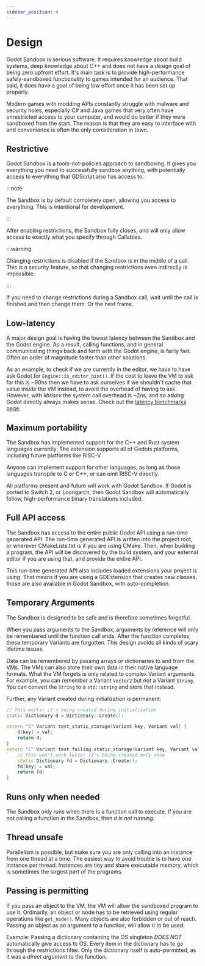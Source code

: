 ```yaml
---
sidebar_position: 4
---
```


# Design

Godot Sandbox is serious software. It requires knowledge about build systems, deep knowledge about C++ and does not have a design goal of being zero upfront effort. It's main task is to provide high-performance safely-sandboxed functionality to games intended for an audience. That said, it does have a goal of being low effort once it has been set up properly.

Modern games with modding APIs constantly struggle with malware and security holes, especially C# and Java games that very often have unrestricted access to your computer, and would do better if they were sandboxed from the start. The reason is that they are easy to interface with and convenience is often the only consideration in town.


## Restrictive

Godot Sandbox is a tools-not-policies approach to sandboxing. It gives you everything you need to successfully sandbox anything, with potentially access to everything that GDScript also has access to.

:::note

The Sandbox is by default completely open, allowing you access to everything. This is intentional for development.

:::

After enabling restrictions, the Sandbox fully closes, and will only allow access to exactly what you specify through Callables.


:::warning

Changing restrictions is disabled if the Sandbox is in the middle of a call. This is a security feature, so that changing restrictions even indirectly is impossible.

:::

If you need to change restrictions during a Sandbox call, wait until the call is finished and then change them. Or the next frame.


## Low-latency

A major design goal is having the lowest latency between the Sandbox and the Godot engine. As a result, calling functions, and in general communicating things back and forth with the Godot engine, is fairly fast. Often an order of magnitude faster than other solutions.

As an example, to check if we are currently in the editor, we have to have ask Godot for `Engine::is_editor_hint()`. If the cost to leave the VM to ask for this is ~90ns then we have to ask ourselves if we shouldn't cache that value inside the VM instead, to avoid the overhead of having to ask. However, with _libriscv_ the system call overhead is ~2ns, and so asking Godot directly always makes sense. Check out the [latency benchmarks page](/performance/latency.md).

## Maximum portability

The Sandbox has implemented support for the C++ and Rust system languages currently. The extension supports all of Godots platforms, including future platforms like RISC-V.

Anyone can implement support for other languages, as long as those languages transpile to C or C++, or can emit RISC-V directly.

All platforms present and future will work with Godot Sandbox. If Godot is ported to Switch 2, or Loongarch, then Godot Sandbox will automatically follow, high-performance binary translations included.

## Full API access

The Sandbox has access to the entire public Godot API using a run-time generated API. The run-time generated API is written into the project root, or wherever CMakeLists.txt is if you are using CMake. Then, when building a program, the API will be discovered by the build system, and your external editor if you are using that, and provide the entire API.

This run-time generated API also includes loaded extensions your project is using. That means if you are using a GDExtension that creates new classes, those are also available in Godot Sandbox, with auto-completion.

## Temporary Arguments

The Sandbox is designed to be safe and is therefore sometimes forgetful.

When you pass arguments to the Sandbox, arguments by reference will only be remembered until the function call ends. After the function completes, these temporary Variants are forgotten. This design avoids all kinds of scary lifetime issues.

Data can be remembered by passing arrays or dictionaries to and from the VMs. The VMs can also store their own data in their native language formats. What the VM forgets is only related to complex Variant arguments. For example, you can remember a Variant `Vector2` but not a Variant `String`. You can convert the `String` to a `std::string` and store that instead.

Further, any Variant created during initialization is permanent:

```cpp
// This works: it's being created during initialization
static Dictionary d = Dictionary::Create();

extern "C" Variant test_static_storage(Variant key, Variant val) {
	d[key] = val;
	return d;
}
extern "C" Variant test_failing_static_storage(Variant key, Variant val) {
	// This won't work twice: it's being created only once
	static Dictionary fd = Dictionary::Create();
	fd[key] = val;
	return fd;
}
```

## Runs only when needed

The Sandbox only runs when there is a function call to execute. If you are not calling a function in the Sandbox, then *it is not running*.

## Thread unsafe

Parallelism is possible, but make sure you are only calling into an instance from one thread at a time. The easiest way to avoid trouble is to have one instance per thread. Instances are tiny and share executable memory, which is sometimes the largest part of the programs.

## Passing is permitting

If you pass an object to the VM, the VM will allow the sandboxed program to use it. Ordinarily, an object or node has to be retrieved using regular operations like `get_node()`. Many objects are also forbidden or out of reach. Passing an object as an argument to a function, will allow it to be used.

Example: Passing a dictionary containing the OS singleton *DOES NOT* automatically give access to OS. Every item in the dictionary has to go through the restrictions filter. Only the dictionary itself is auto-permitted, as it was a *direct argument* to the function.
